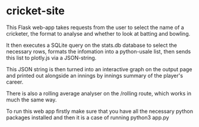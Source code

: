 # cricket-site

This Flask web-app takes requests from the user to select the name of a cricketer, the format to analyse and whether to look at batting and bowling. 

It then executes a SQLite query on the stats.db database to select the necessary rows, formats the infomation into a python-usale list, then sends this list to 
plotly.js via a JSON-string. 

This JSON string is then turned into an interactive graph on the output page and printed out alongside an innings by innings summary of the player's career.

There is also a rolling average analyser on the /rolling route, which works in much the same way.

To run this web app firstly make sure that you have all the necessary python packages installed and then it is a case of running python3 app.py
